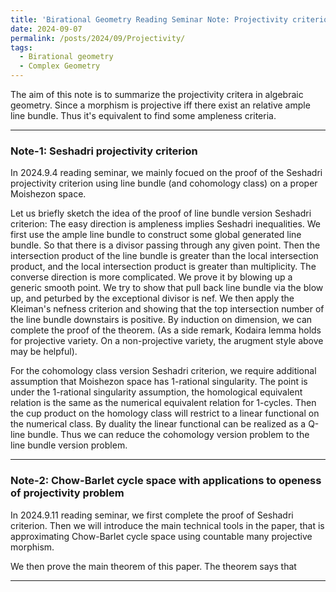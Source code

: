 ```yaml
---
title: 'Birational Geometry Reading Seminar Note: Projectivity criterions'
date: 2024-09-07
permalink: /posts/2024/09/Projectivity/
tags:
  - Birational geometry
  - Complex Geometry
---
```


The aim of this note is to summarize the projectivity critera in algebraic geometry. Since a morphism is projective iff there exist an relative ample line bundle. Thus it's equivalent to find some ampleness criteria.


---

### Note-1: Seshadri projectivity criterion

In 2024.9.4 reading seminar, we mainly focued on the proof of the Seshadri projectivity criterion using line bundle (and cohomology class) on a proper Moishezon space.

Let us briefly sketch the idea of the proof of line bundle version Seshadri criterion: The easy direction is ampleness implies Seshadri inequalities. We first use the ample line bundle to construct some global generated line bundle. So that there is a divisor passing through any given point. Then the intersection product of the line bundle is greater than the local intersection product, and the local intersection product is greater than multiplicity. The converse direction is more complicated. We prove it by blowing up a generic smooth point. We try to show that pull back line bundle via the blow up, and peturbed by the exceptional divisor is nef. We then apply the Kleiman's nefness criterion and showing that the top intersection number of the line bundle downstairs is positive. By induction on dimension, we can complete the proof of the theorem. (As a side remark, Kodaira lemma holds for projective variety. On a non-projective variety, the arugment style above may be helpful).


For the cohomology class version Seshadri criterion, we require additional assumption that Moishezon space has 1-rational singularity. The point is under the 1-rational singularity assumption, the homological equivalent relation is the same as the numerical equivalent relation for 1-cycles. Then the cup product on the homology class will restrict to a linear functional on the numerical class. By duality the linear functional can be realized as a Q-line bundle. Thus we can reduce the cohomology version problem to the line bundle version problem.



---
### Note-2: Chow-Barlet cycle space with applications to openess of projectivity problem

In 2024.9.11 reading seminar, we first complete the proof of Seshadri criterion. Then we will introduce the main technical tools in the paper, that is approximating Chow-Barlet cycle space using countable many projective morphism. 

We then prove the main theorem of this paper. The theorem says that 

---

